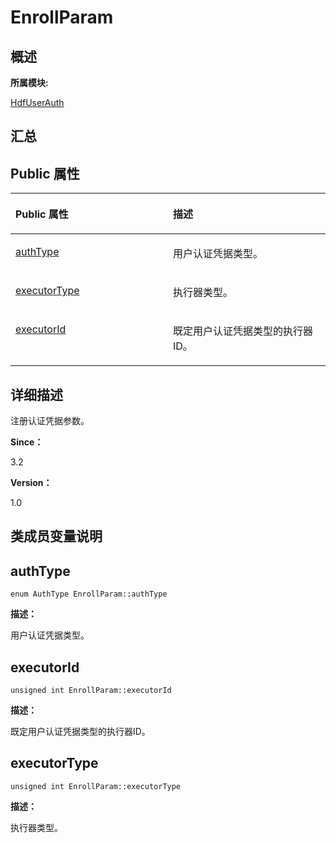 # EnrollParam<a name="ZH-CN_TOPIC_0000001290561168"></a>

## **概述**<a name="section1303670364083932"></a>

**所属模块:**

[HdfUserAuth](_hdf_user_auth.md)

## **汇总**<a name="section1335487112083932"></a>

## Public 属性<a name="pub-attribs"></a>

<a name="table17561715083932"></a>
<table><thead align="left"><tr id="row218573677083932"><th class="cellrowborder" valign="top" width="50%" id="mcps1.1.3.1.1"><p id="p813541650083932"><a name="p813541650083932"></a><a name="p813541650083932"></a>Public 属性</p>
</th>
<th class="cellrowborder" valign="top" width="50%" id="mcps1.1.3.1.2"><p id="p1978592797083932"><a name="p1978592797083932"></a><a name="p1978592797083932"></a>描述</p>
</th>
</tr>
</thead>
<tbody><tr id="row1556329608083932"><td class="cellrowborder" valign="top" width="50%" headers="mcps1.1.3.1.1 "><p id="p1101167359083932"><a name="p1101167359083932"></a><a name="p1101167359083932"></a><a href="_enroll_param.md#ad960c4955f99e42fbe0bc8ab0795c8bf">authType</a></p>
</td>
<td class="cellrowborder" valign="top" width="50%" headers="mcps1.1.3.1.2 "><p id="entry919000715083932p0"><a name="entry919000715083932p0"></a><a name="entry919000715083932p0"></a>用户认证凭据类型。</p>
</td>
</tr>
<tr id="row1692481326083932"><td class="cellrowborder" valign="top" width="50%" headers="mcps1.1.3.1.1 "><p id="p293177684083932"><a name="p293177684083932"></a><a name="p293177684083932"></a><a href="_enroll_param.md#a46d745e8d7d88ed80bd7694a14494499">executorType</a></p>
</td>
<td class="cellrowborder" valign="top" width="50%" headers="mcps1.1.3.1.2 "><p id="entry1008405458083932p0"><a name="entry1008405458083932p0"></a><a name="entry1008405458083932p0"></a>执行器类型。</p>
</td>
</tr>
<tr id="row1635059244083932"><td class="cellrowborder" valign="top" width="50%" headers="mcps1.1.3.1.1 "><p id="p611290614083932"><a name="p611290614083932"></a><a name="p611290614083932"></a><a href="_enroll_param.md#af7f67398f117839a502339528d3b94b4">executorId</a></p>
</td>
<td class="cellrowborder" valign="top" width="50%" headers="mcps1.1.3.1.2 "><p id="entry1542547927083932p0"><a name="entry1542547927083932p0"></a><a name="entry1542547927083932p0"></a>既定用户认证凭据类型的执行器ID。</p>
</td>
</tr>
</tbody>
</table>

## **详细描述**<a name="section983719293083932"></a>

注册认证凭据参数。

**Since：**

3.2

**Version：**

1.0

## **类成员变量说明**<a name="section1871836728083932"></a>

## authType<a name="ad960c4955f99e42fbe0bc8ab0795c8bf"></a>

```
enum AuthType EnrollParam::authType
```

**描述：**

用户认证凭据类型。

## executorId<a name="af7f67398f117839a502339528d3b94b4"></a>

```
unsigned int EnrollParam::executorId
```

**描述：**

既定用户认证凭据类型的执行器ID。

## executorType<a name="a46d745e8d7d88ed80bd7694a14494499"></a>

```
unsigned int EnrollParam::executorType
```

**描述：**

执行器类型。

